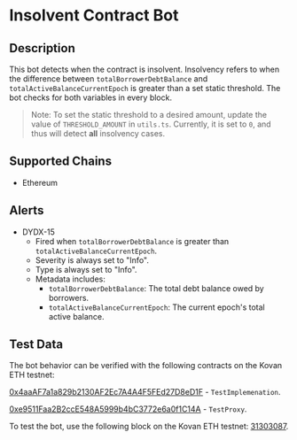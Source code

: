 # Insolvent Contract Bot

## Description

This bot detects when the contract is insolvent. Insolvency refers to when the difference between `totalBorrowerDebtBalance` and `totalActiveBalanceCurrentEpoch` is greater than a set static threshold. The bot checks for both variables in every block.

> Note: To set the static threshold to a desired amount, update the value of `THRESHOLD_AMOUNT` in `utils.ts`. Currently, it is set to `0`, and thus will detect **all** insolvency cases.

## Supported Chains

- Ethereum

## Alerts

- DYDX-15
  - Fired when `totalBorrowerDebtBalance` is greater than `totalActiveBalanceCurrentEpoch`.
  - Severity is always set to "Info".
  - Type is always set to "Info".
  - Metadata includes:
    - `totalBorrowerDebtBalance`: The total debt balance owed by borrowers.
    - `totalActiveBalanceCurrentEpoch`: The current epoch's total active balance.

## Test Data
The bot behavior can be verified with the following contracts on the Kovan ETH testnet:

[0x4aaAF7a1a829b2130AF2Ec7A4A4F5FEd27D8eD1F](https://kovan.etherscan.io/address/0x4aaAF7a1a829b2130AF2Ec7A4A4F5FEd27D8eD1F) - `TestImplemenation`.

[0xe9511Faa2B2ccE548A5999b4bC3772e6a0f1C14A](https://kovan.etherscan.io/address/0xe9511Faa2B2ccE548A5999b4bC3772e6a0f1C14A) - `TestProxy`.

To test the bot, use the following block on the Kovan ETH testnet: [31303087](https://kovan.etherscan.io/block/31303087).